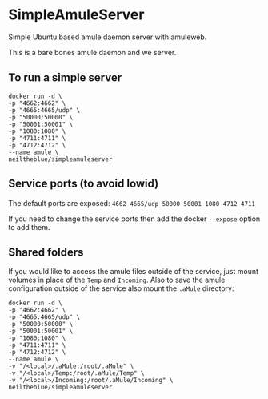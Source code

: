 SimpleAmuleServer
=================
 
Simple Ubuntu based amule daemon server with amuleweb.

This is a bare bones amule daemon and we server.

## To run a simple server

  ```
docker run -d \
-p "4662:4662" \
-p "4665:4665/udp" \
-p "50000:50000" \
-p "50001:50001" \
-p "1080:1080" \
-p "4711:4711" \
-p "4712:4712" \
--name amule \
neiltheblue/simpleamuleserver
  ```
## Service ports (to avoid lowid)

The default ports are exposed:
`4662 4665/udp 50000 50001 1080 4712 4711`

If you need to change the service ports then add the docker `--expose` option to add them.

## Shared folders

If you would like to access the amule files outside of the service, just mount volumes in place of the `Temp` and `Incoming`. Also to save the amule configuration outside of the service also mount the `.aMule` directory:

```
docker run -d \
-p "4662:4662" \
-p "4665:4665/udp" \
-p "50000:50000" \
-p "50001:50001" \
-p "1080:1080" \
-p "4711:4711" \
-p "4712:4712" \
--name amule \
-v "/<local>/.aMule:/root/.aMule" \
-v "/<local>/Temp:/root/.aMule/Temp" \
-v "/<local>/Incoming:/root/.aMule/Incoming" \
neiltheblue/simpleamuleserver
```

